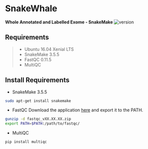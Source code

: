 SnakeWhale
===================
**Whole Annotated and Labelled Exome - SnakeMake**
![version](https://img.shields.io/badge/version-0.0.1-yellow.svg?style=flat)

Requirements
-------------

> - Ubuntu 16.04 Xenial LTS
> - SnakeMake 3.5.5
> - FastQC 0.11.5
> - MultiQC

Install Requirements
-------------

- SnakeMake 3.5.5

```bash
sudo apt-get install snakemake
```

- FastQC
Download the application [here](https://www.bioinformatics.babraham.ac.uk/projects/download.html#fastqc) and export it to the PATH.

```bash
gunzip -d fastqc_vXX.XX.XX.zip
export PATH=$PATH:/path/to/fastqc/
```

- MultiQC

```bash
pip install multiqc
```
